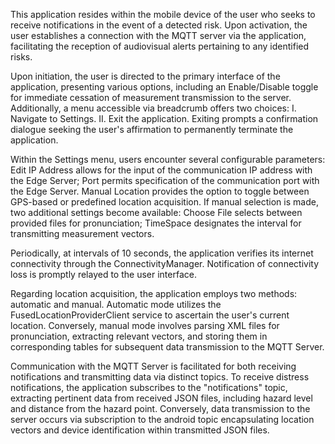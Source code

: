 This application resides within the mobile device of the user who seeks to receive notifications in 
the event of a detected risk. Upon activation, the user establishes a connection with the MQTT server
via the application, facilitating the reception of audiovisual alerts pertaining to any identified risks.

Upon initiation, the user is directed to the primary interface of the application, presenting various options,
including an Enable/Disable toggle for immediate cessation of measurement transmission to the server.
Additionally, a menu accessible via breadcrumb offers two choices: 
I. Navigate to Settings. 
II. Exit the application. Exiting prompts a confirmation dialogue seeking the user's affirmation to
permanently terminate the application.

Within the Settings menu, users encounter several configurable parameters: Edit IP Address allows 
for the input of the communication IP address with the Edge Server; Port permits specification of the
communication port with the Edge Server. Manual Location provides the option to toggle between GPS-based
or predefined location acquisition. If manual selection is made, two additional settings become available:
Choose File selects between provided files for pronunciation; TimeSpace designates the interval for 
transmitting measurement vectors.

Periodically, at intervals of 10 seconds, the application verifies its internet connectivity through the 
ConnectivityManager. Notification of connectivity loss is promptly relayed to the user interface.


Regarding location acquisition, the application employs two methods: automatic and manual. 
Automatic mode utilizes the FusedLocationProviderClient service to ascertain the user's current location.
Conversely, manual mode involves parsing XML files for pronunciation, extracting relevant vectors, 
and storing them in corresponding tables for subsequent data transmission to the MQTT Server.

Communication with the MQTT Server is facilitated for both receiving notifications and transmitting 
data via distinct topics. To receive distress notifications, the application subscribes to the "notifications"
topic, extracting pertinent data from received JSON files, including hazard level and distance from 
the hazard point. Conversely, data transmission to the server occurs via subscription to the android topic 
encapsulating location vectors and device identification within transmitted JSON files.
